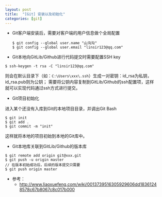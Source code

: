 ```yaml
---
layout: post
title:  "[Git] 安装以及初始化"
categories: [git]
---
```


+ Git客户端安装后，需要对客户端的用户信息做个全局配置

	```
	$ git config --global user.name "山沟沟"
	$ git config --global user.email "linsir123@qq.com"
	```

+ Git本地向GitLib/Github进行代码提交时需要配置SSH key
	
```
$ ssh-keygen -t rsa -C "linsir123@qq.com"
```

则会在默认目录下（如：`C:\Users\xxx\.ssh`）生成一对密钥：id_rsa为私钥，id_rsa.pub则为公钥；
需要将公钥内容复制到GitLib/Github的ssh配置项，这样就可以实现代码通过ssh方式进行提交。

+ Git项目初始化

进入某个还没有入库到Git的本地项目目录，并调出Git Bash

```
$ git init
$ git add .
$ git commit -m "init"
```

这样就将本地的项目初始到本地的Git库中。

+ Git本地库关联到GitLib/Github的版本库

```
$ git remote add origin git@xxx.git
$ git push -u origin master
// 在版本初始成功后，后续的版本提交只需要
$ git push origin master
```

+ 参考：
	- http://www.liaoxuefeng.com/wiki/0013739516305929606dd18361248578c67b8067c8c017b000
	